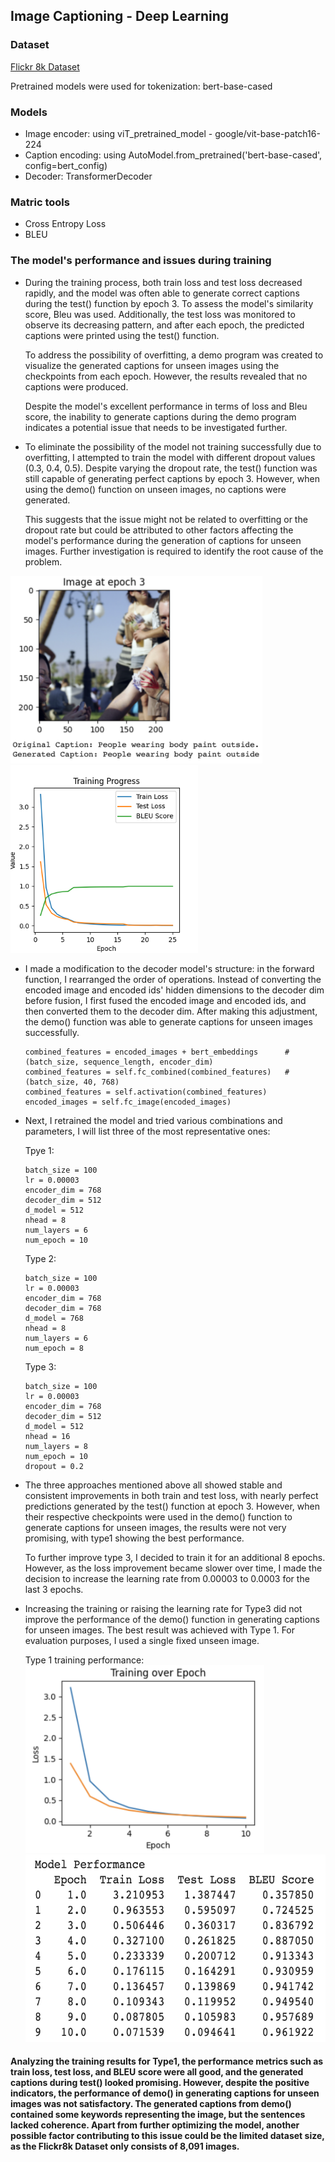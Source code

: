 ## Image Captioning - Deep Learning
### Dataset
<a href="https://www.kaggle.com/datasets/adityajn105/flickr8k?select=Images">Flickr 8k Dataset</a>

Pretrained models were used for tokenization: bert-base-cased

### Models
* Image encoder: using viT_pretrained_model - google/vit-base-patch16-224
* Caption encoding: using AutoModel.from_pretrained('bert-base-cased', config=bert_config)
* Decoder: TransformerDecoder

### Matric tools
* Cross Entropy Loss
* BLEU 

### The model's performance and issues during training

* During the training process, both train loss and test loss decreased rapidly, and the model was often able to generate correct captions during the test() function by epoch 3. To assess the model's similarity score, Bleu was used. Additionally, the test loss was monitored to observe its decreasing pattern, and after each epoch, the predicted captions were printed using the test() function.
  
  To address the possibility of overfitting, a demo program was created to visualize the generated captions for unseen images using the checkpoints from each epoch. However, the results revealed that no captions were produced.
  
  Despite the model's excellent performance in terms of loss and Bleu score, the inability to generate captions during the demo program indicates a potential issue that needs to be investigated further.
* To eliminate the possibility of the model not training successfully due to overfitting, I attempted to train the model with different dropout values (0.3, 0.4, 0.5). Despite varying the dropout rate, the test() function was still capable of generating perfect captions by epoch 3. However, when using the demo() function on unseen images, no captions were generated.
  
  This suggests that the issue might not be related to overfitting or the dropout rate but could be attributed to other factors affecting the model's performance during the generation of captions for unseen images. Further investigation is required to identify the root cause of the problem.

<img src="Images/First_training_epoch3_prediction.png" height = "300"> <img src="Images/train_test_loss_bleu_final_25epochs.png" height = "300">

* I made a modification to the decoder model's structure: in the forward function, I rearranged the order of operations. Instead of converting the encoded image and encoded ids' hidden dimensions to the decoder dim before fusion, I first fused the encoded image and encoded ids, and then converted them to the decoder dim. After making this adjustment, the demo() function was able to generate captions for unseen images successfully.
  ```
  combined_features = encoded_images + bert_embeddings      # (batch_size, sequence_length, encoder_dim)
  combined_features = self.fc_combined(combined_features)   # (batch_size, 40, 768)
  combined_features = self.activation(combined_features)
  encoded_images = self.fc_image(encoded_images)
  ```
* Next, I retrained the model and tried various combinations and parameters, I will list three of the most representative ones:

  Tpye 1:
  ```
  batch_size = 100
  lr = 0.00003        
  encoder_dim = 768   
  decoder_dim = 512   
  d_model = 512       
  nhead = 8           
  num_layers = 6      
  num_epoch = 10
  ```
  Type 2:
  ```
  batch_size = 100
  lr = 0.00003        
  encoder_dim = 768   
  decoder_dim = 768   
  d_model = 768       
  nhead = 8           
  num_layers = 6      
  num_epoch = 8
  ```
  Type 3:
  ```
  batch_size = 100
  lr = 0.00003        
  encoder_dim = 768   
  decoder_dim = 512   
  d_model = 512       
  nhead = 16           
  num_layers = 8      
  num_epoch = 10
  dropout = 0.2
  ```
* The three approaches mentioned above all showed stable and consistent improvements in both train and test loss, with nearly perfect predictions generated by the test() function at epoch 3. However, when their respective checkpoints were used in the demo() function to generate captions for unseen images, the results were not very promising, with type1 showing the best performance.
  
  To further improve type 3, I decided to train it for an additional 8 epochs. However, as the loss improvement became slower over time, I made the decision to increase the learning rate from 0.00003 to 0.0003 for the last 3 epochs.
* Increasing the training or raising the learning rate for Type3 did not improve the performance of the demo() function in generating captions for unseen images. The best result was achieved with Type 1. For evaluation purposes, I used a single fixed unseen image.

  Type 1 training performance:
  <img src="Images/Training_over_epochs_type1.png" height = "300"> <img src="Images/model_performance_type1.png" height = "300">
  
#### Analyzing the training results for Type1, the performance metrics such as train loss, test loss, and BLEU score were all good, and the generated captions during test() looked promising. However, despite the positive indicators, the performance of demo() in generating captions for unseen images was not satisfactory. The generated captions from demo() contained some keywords representing the image, but the sentences lacked coherence. Apart from further optimizing the model, another possible factor contributing to this issue could be the limited dataset size, as the Flickr8k Dataset only consists of 8,091 images.



  
